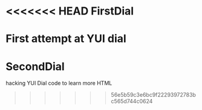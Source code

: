 <<<<<<< HEAD
FirstDial
=========

First attempt at YUI dial
=======
SecondDial
==========

hacking YUI Dial code to learn more HTML
>>>>>>> 56e5b59c3e6bc9f22293972783bc565d744c0624
